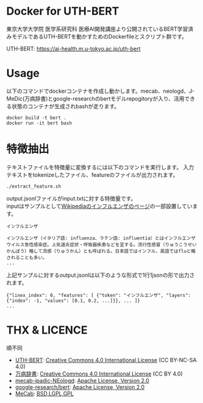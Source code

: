 # Docker for UTH-BERT

東京大学大学院 医学系研究科 医療AI開発講座より公開されているBERT学習済みモデルであるUTH-BERTを動かすためのDockerfileとスクリプト群です。  
  
UTH-BERT: https://ai-health.m.u-tokyo.ac.jp/uth-bert


# Usage

以下のコマンドでdockerコンテナを作成し動かします。mecab、neologd、J-MeDic(万病辞書)とgoogle-researchのbertモデルrepogitoryが入り、活用できる状態のコンテナが生成されbashが走ります。

```
docker build -t bert .
docker run -it bert bash
```

# 特徴抽出

テキストファイルを特徴量に変換するには以下のコマンドを実行します。
入力テキストをtokenizeしたファイル、featureのファイルが出力されます。

```
./extract_feature.sh
```

output.jsonlファイルがinput.txtに対する特徴量です。  
inputはサンプルとして[Wikipediaのインフルエンザのページ](https://ja.wikipedia.org/wiki/%E3%82%A4%E3%83%B3%E3%83%95%E3%83%AB%E3%82%A8%E3%83%B3%E3%82%B6
)の一部設置しています。
```
インフルエンザ

インフルエンザ（イタリア語: influenza、ラテン語: influentia）とはインフルエンザウイルス急性感染症。上気道炎症状・呼吸器疾患などを呈する。流行性感冒（りゅうこうせいかんぼう）略して流感（りゅうかん）とも呼ばれる。日本語ではインフル、英語ではfluと略されることも多い。
...
```

上記サンプルに対するoutput.jsonlは以下のような形式で1行1jsonの形で出力されます。
```
{"linex_index": 0, "features": [ {"token": "インフルエンザ", "layers": {"index": -1, "values": [0.1, 0.2, ...]}}, ... ]}
...
```

# THX & LICENCE

順不同

 - [UTH-BERT](https://ai-health.m.u-tokyo.ac.jp/uth-bert): [Creative Commons 4.0 International License](https://creativecommons.org/licenses/by-nc-sa/4.0/deed.en) (CC BY-NC-SA 4.0)
 - [万病辞書](http://sociocom.jp/~data/2018-manbyo/index.html): [Creative Commons 4.0 International License](https://creativecommons.org/licenses/by-nc-sa/4.0/deed.en) (CC BY 4.0)
 - [mecab-ipadic-NEologd](https://github.com/neologd/mecab-ipadic-neologd): [Apache License, Version 2.0](https://github.com/neologd/mecab-ipadic-neologd/blob/master/COPYING)
 - [google-research/bert](https://github.com/google-research/bert): [Apache License, Version 2.0](https://github.com/google-research/bert/blob/master/LICENSE)
 - [MeCab](https://taku910.github.io/mecab/): [BSD,LGPL,GPL](https://github.com/taku910/mecab/blob/3a07c4eefaffb4e7a0690a7f4e5e0263d3ddb8a3/mecab/COPYING)
